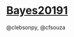 # [Bayes20191](https://nbviewer.jupyter.org/github/machadoyang/Bayes20191/tree/master/)
@clebsonpy, @cfsouza
